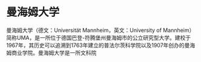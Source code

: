# 曼海姆大学

曼海姆大学（德文：Universität Mannheim，英文：University of Mannheim）简称UMA，是一所位于德国巴登-符腾堡州曼海姆市的公立研究型大学。建校于1967年，其历史可以追溯到1763年建立的普法尔茨科学院以及1907年创办的曼海姆商业学院。曼海姆大学是一所文科院